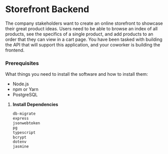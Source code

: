 # Storefront Backend

The company stakeholders want to create an online storefront to showcase their great product ideas. Users need to be able to browse an index of all products, see the specifics of a single product, and add products to an order that they can view in a cart page. You have been tasked with building the API that will support this application, and your coworker is building the frontend.

### Prerequisites

What things you need to install the software and how to install them:

- Node.js
- npm or Yarn
- PostgreSQL

1. **Install Dependencies**

    ```sh
    db-migrate
    express
    jsonwebtoken
    pg
    typescript
    bcrypt
    dotenv
    jasmine
    ```



